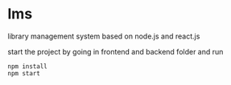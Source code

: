 # lms
library management system based on node.js and react.js

start the project by going in frontend and backend folder and run
```
npm install
npm start
```
